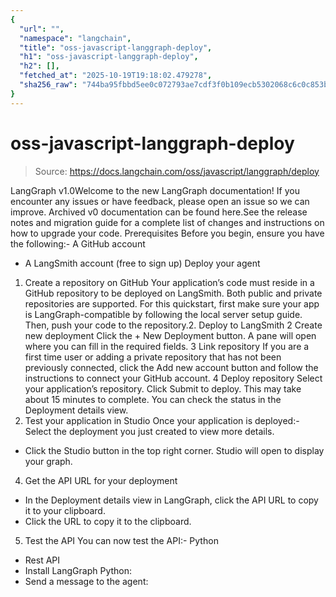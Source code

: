 ```yaml
---
{
  "url": "",
  "namespace": "langchain",
  "title": "oss-javascript-langgraph-deploy",
  "h1": "oss-javascript-langgraph-deploy",
  "h2": [],
  "fetched_at": "2025-10-19T19:18:02.479278",
  "sha256_raw": "744ba95fbbd5ee0c072793ae7cdf3f0b109ecb5302068c6c0c853b33c5594a44"
}
---
```


# oss-javascript-langgraph-deploy

> Source: https://docs.langchain.com/oss/javascript/langgraph/deploy

LangGraph v1.0Welcome to the new LangGraph documentation! If you encounter any issues or have feedback, please open an issue so we can improve. Archived v0 documentation can be found here.See the release notes and migration guide for a complete list of changes and instructions on how to upgrade your code.
Prerequisites
Before you begin, ensure you have the following:- A GitHub account
- A LangSmith account (free to sign up)
Deploy your agent
1. Create a repository on GitHub
Your application’s code must reside in a GitHub repository to be deployed on LangSmith. Both public and private repositories are supported. For this quickstart, first make sure your app is LangGraph-compatible by following the local server setup guide. Then, push your code to the repository.2. Deploy to LangSmith
2
Create new deployment
Click the + New Deployment button. A pane will open where you can fill in the required fields.
3
Link repository
If you are a first time user or adding a private repository that has not been previously connected, click the Add new account button and follow the instructions to connect your GitHub account.
4
Deploy repository
Select your application’s repository. Click Submit to deploy. This may take about 15 minutes to complete. You can check the status in the Deployment details view.
3. Test your application in Studio
Once your application is deployed:- Select the deployment you just created to view more details.
- Click the Studio button in the top right corner. Studio will open to display your graph.
4. Get the API URL for your deployment
- In the Deployment details view in LangGraph, click the API URL to copy it to your clipboard.
- Click the
URL
to copy it to the clipboard.
5. Test the API
You can now test the API:- Python
- Rest API
- Install LangGraph Python:
- Send a message to the agent: